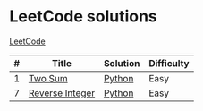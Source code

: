 # LeetCode solutions
[LeetCode](https://leetcode.com/)

| # | Title | Solution | Difficulty |
|---| ----- | -------- | ---------- |
|1|[Two Sum](https://leetcode.com/problems/two-sum/) | [Python](./1_two_sum) |Easy|
|7|[Reverse Integer](https://leetcode.com/problems/reverse-integer/) | [Python](./7_reverse_integer) |Easy|
